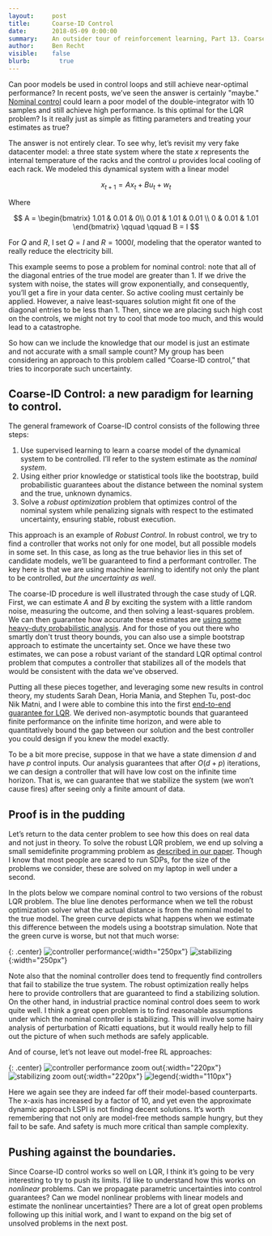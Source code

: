 ```yaml
---
layout:     post
title:      Coarse-ID Control
date:       2018-05-09 0:00:00
summary:    An outsider tour of reinforcement learning, Part 13. Coarse-ID Control.
author:     Ben Recht
visible:    false
blurb: 		  true
---
```


Can poor models be used in control loops and still achieve near-optimal performance? In recent posts, we’ve seen the answer is certainly "maybe." [Nominal control](http://www.argmin.net/2018/02/26/nominal) could learn a poor model of the double-integrator with 10 samples and still achieve high performance. Is this optimal for the LQR problem? Is it really just as simple as fitting parameters and treating your estimates as true?

The answer is not entirely clear. To see why, let’s revisit my very fake datacenter model: a three state system where the state $x$ represents the internal temperature of the racks and the control $u$ provides local cooling of each rack. We modeled this dynamical system with a linear model

$$
x_{t+1} = Ax_t + Bu_t+w_t
$$

Where

$$
A = \begin{bmatrix} 1.01 & 0.01 & 0\\ 0.01 & 1.01 & 0.01 \\ 0 & 0.01 & 1.01 \end{bmatrix}
\qquad \qquad B = I
$$

For $Q$ and $R$, I set $Q = I$ and $R= 1000 I$, modeling that the operator wanted to really reduce the electricity bill.

This example seems to pose a problem for nominal control: note that all of the diagonal entries of the true model are greater than $1$. If we drive the system with noise, the states will grow exponentially, and consequently, you’ll get a fire in your data center. So active cooling must certainly be applied. However, a naive least-squares solution might fit one of the diagonal entries to be less than $1$. Then, since we are placing such high cost on the controls, we might not try to cool that mode too much, and this would lead to a catastrophe.

So how can we include the knowledge that our model is just an estimate and not accurate with a small sample count? My group has been considering an approach to this problem called “Coarse-ID control,” that tries to incorporate such uncertainty.

## Coarse-ID Control: a new paradigm for learning to control.

The general framework of Coarse-ID control consists of the following three steps:  

1. Use supervised learning to learn a coarse model of the dynamical system to be controlled.  I’ll refer to the system estimate as the _nominal system_.
2. Using either prior knowledge or statistical tools like the bootstrap, build probabilistic guarantees about the distance between the nominal system and the true, unknown dynamics.
3. Solve a _robust optimization_ problem that optimizes control of the nominal system while penalizing signals with respect to the estimated uncertainty, ensuring stable, robust execution.

This approach is an example of _Robust Control_. In robust control, we try to find a controller that works not only for one model, but all possible models in some set. In this case, as long as the true behavior lies in this set of candidate models, we’ll be guaranteed to find a performant controller.  The key here is that we are using machine learning to identify not only the plant to be controlled, _but the uncertainty as well_.

The coarse-ID procedure is well illustrated through the case study of LQR. First, we can estimate $A$ and $B$ by exciting the system with a little random noise, measuring the outcome, and then solving a least-squares problem. We can then guarantee how accurate these estimates are [using some heavy-duty probabilistic analysis](https://arxiv.org/abs/1802.08334). And for those of you out there who smartly don't trust theory bounds, you can also use a simple bootstrap approach to estimate the uncertainty set.  Once we have these two estimates, we can pose a robust variant of the standard LQR optimal control problem that computes a controller that stabilizes all of the models that would be consistent with the data we've observed.

Putting all these pieces together, and leveraging some new results in control theory, my students Sarah Dean, Horia Mania, and Stephen Tu, post-doc Nik Matni, and I were able to combine this into the first [end-to-end guarantee for LQR](https://arxiv.org/abs/1710.01688). We derived non-asymptotic bounds that guaranteed finite performance on the infinite time horizon, and were able to quantitatively bound the gap between our solution and the best controller you could design if you knew the model exactly.

To be a bit more precise, suppose in that we have a state dimension $d$ and have $p$ control inputs. Our analysis guarantees that after $O(d+p)$ iterations, we can design a controller that will have low cost on the infinite time horizon.  That is, we can guarantee that we stabilize the system (we won’t cause fires) after seeing only a finite amount of data.

## Proof is in the pudding

Let’s return to the data center problem to see how this does on real data and not just in theory. To solve the robust LQR problem, we end up solving a small semidefinite programming problem as [described in our paper](https://arxiv.org/abs/1710.01688). Though I know that most people are scared to run SDPs, for the size of the problems we consider, these are solved on my laptop in well under a second.

In the plots below we compare nominal control to two versions of the robust LQR problem. The blue line denotes performance when we tell the robust optimization solver what the actual distance is from the nominal model to the true model. The green curve depicts what happens when we estimate this difference between the models using a bootstrap simulation. Note that the green curve is worse, but not that much worse:

{: .center}
![controller performance](/assets/rl/coarse-id/datacenter_cost_inf_600_iter.png){:width="250px"}
![stabilizing](/assets/rl/coarse-id/datacenter_stabilizing_600_iter.png){:width="250px"}

Note also that the nominal controller does tend to frequently find controllers that fail to stabilize the true system. The robust optimization really helps here to provide controllers that are guaranteed to find a stabilizing solution. On the other hand, in industrial practice nominal control does seem to work quite well.  I think a great open problem is to find reasonable assumptions under which the nominal controller is stabilizing. This will involve some hairy analysis of perturbation of Ricatti equations, but it would really help to fill out the picture of when such methods are safely applicable.

And of course, let’s not leave out model-free RL approaches:

{: .center}
![controller performance zoom out](/assets/rl/coarse-id/datacenter_cost_inf_5000_iter.png){:width="220px"}
![stabilizing zoom out](/assets/rl/coarse-id/datacenter_stabilizing_5000_iter.png){:width="220px"}
![legend](/assets/rl/coarse-id/legend.png){:width="110px"}

Here we again see they are indeed far off their model-based counterparts. The x-axis has increased by a factor of 10, and yet even the approximate dynamic approach LSPI is not finding decent solutions. It’s worth remembering that not only are model-free methods sample hungry, but they fail to be safe. And safety is much more critical than sample complexity.

## Pushing against the boundaries.

Since Coarse-ID control works so well on LQR, I think it’s going to be very interesting to try to push its limits.  I’d like to understand how this works on _nonlinear_ problems. Can we propagate parametric uncertainties into control guarantees? Can we model nonlinear problems with linear models and estimate the nonlinear uncertainties? There are a lot of great open problems following up this initial work, and I want to expand on the big set of unsolved problems in the next post.
